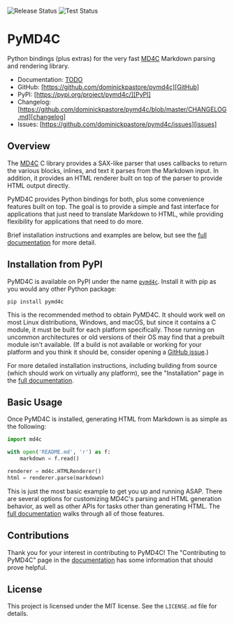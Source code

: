 ![Release Status](https://github.com/dominickpastore/pymd4c/workflows/Release/badge.svg)
![Test Status](https://github.com/dominickpastore/pymd4c/workflows/Test/badge.svg?branch=dev)

PyMD4C
======

Python bindings (plus extras) for the very fast [MD4C] Markdown parsing and
rendering library.

- Documentation: [TODO][docs]
- GitHub: [https://github.com/dominickpastore/pymd4c][GitHub]
- PyPI: [https://pypi.org/project/pymd4c/][PyPI]
- Changelog: [https://github.com/dominickpastore/pymd4c/blob/master/CHANGELOG.md][changelog]
- Issues: [https://github.com/dominickpastore/pymd4c/issues][issues]

Overview
--------

The [MD4C] C library provides a SAX-like parser that uses callbacks to return
the various blocks, inlines, and text it parses from the Markdown input. In
addition, it provides an HTML renderer built on top of the parser to provide
HTML output directly.

PyMD4C provides Python bindings for both, plus some convenience features built
on top. The goal is to provide a simple and fast interface for applications
that just need to translate Markdown to HTML, while providing flexibility for
applications that need to do more.

Brief installation instructions and examples are below, but see the [full
documentation][docs] for more detail.

Installation from PyPI
----------------------

PyMD4C is available on PyPI under the name [`pymd4c`][PyPI]. Install it with
pip as you would any other Python package:

    pip install pymd4c

This is the recommended method to obtain PyMD4C. It should work well on most
Linux distributions, Windows, and macOS, but since it contains a C module, it
must be built for each platform specifically. Those running on uncommon
architectures or old versions of their OS may find that a prebuilt module isn't
available. (If a build is not available or working for your platform and you
think it should be, consider opening a [GitHub issue][issues].)

For more detailed installation instructions, including building from source
(which should work on virtually any platform), see the "Installation" page in
the [full documentation][docs].

Basic Usage
-----------

Once PyMD4C is installed, generating HTML from Markdown is as simple as the
following:

```python
import md4c

with open('README.md', 'r') as f:
    markdown = f.read()

renderer = md4c.HTMLRenderer()
html = renderer.parse(markdown)
```

This is just the most basic example to get you up and running ASAP. There are
several options for customizing MD4C's parsing and HTML generation behavior, as
well as other APIs for tasks other than generating HTML. The [full
documentation][docs] walks through all of those features.

Contributions
-------------

Thank you for your interest in contributing to PyMD4C! The "Contributing to
PyMD4C" page in the [documentation][docs] has some information that should
prove helpful.

License
-------

This project is licensed under the MIT license. See the `LICENSE.md` file for
details.

[MD4C]: https://github.com/mity/md4c
[GitHub]: https://github.com/dominickpastore/pymd4c
[PyPI]: https://pypi.org/project/pymd4c/
[changelog]: https://github.com/dominickpastore/pymd4c/blob/master/CHANGELOG.md
[issues]: https://github.com/dominickpastore/pymd4c/issues
[docs]: TODO
